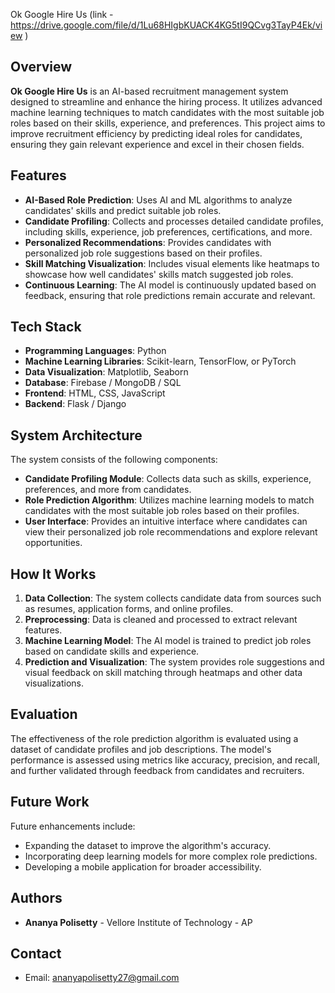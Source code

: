 Ok Google Hire Us (link - https://drive.google.com/file/d/1Lu68HIgbKUACK4KG5tI9QCvg3TayP4Ek/view )

## Overview
**Ok Google Hire Us** is an AI-based recruitment management system designed to streamline and enhance the hiring process. It utilizes advanced machine learning techniques to match candidates with the most suitable job roles based on their skills, experience, and preferences. This project aims to improve recruitment efficiency by predicting ideal roles for candidates, ensuring they gain relevant experience and excel in their chosen fields.

## Features
- **AI-Based Role Prediction**: Uses AI and ML algorithms to analyze candidates' skills and predict suitable job roles.
- **Candidate Profiling**: Collects and processes detailed candidate profiles, including skills, experience, job preferences, certifications, and more.
- **Personalized Recommendations**: Provides candidates with personalized job role suggestions based on their profiles.
- **Skill Matching Visualization**: Includes visual elements like heatmaps to showcase how well candidates' skills match suggested job roles.
- **Continuous Learning**: The AI model is continuously updated based on feedback, ensuring that role predictions remain accurate and relevant.

## Tech Stack
- **Programming Languages**: Python
- **Machine Learning Libraries**: Scikit-learn, TensorFlow, or PyTorch
- **Data Visualization**: Matplotlib, Seaborn
- **Database**: Firebase / MongoDB / SQL
- **Frontend**: HTML, CSS, JavaScript
- **Backend**: Flask / Django

## System Architecture
The system consists of the following components:
- **Candidate Profiling Module**: Collects data such as skills, experience, preferences, and more from candidates.
- **Role Prediction Algorithm**: Utilizes machine learning models to match candidates with the most suitable job roles based on their profiles.
- **User Interface**: Provides an intuitive interface where candidates can view their personalized job role recommendations and explore relevant opportunities.

## How It Works
1. **Data Collection**: The system collects candidate data from sources such as resumes, application forms, and online profiles.
2. **Preprocessing**: Data is cleaned and processed to extract relevant features.
3. **Machine Learning Model**: The AI model is trained to predict job roles based on candidate skills and experience.
4. **Prediction and Visualization**: The system provides role suggestions and visual feedback on skill matching through heatmaps and other data visualizations.

## Evaluation
The effectiveness of the role prediction algorithm is evaluated using a dataset of candidate profiles and job descriptions. The model's performance is assessed using metrics like accuracy, precision, and recall, and further validated through feedback from candidates and recruiters.

## Future Work
Future enhancements include:
- Expanding the dataset to improve the algorithm's accuracy.
- Incorporating deep learning models for more complex role predictions.
- Developing a mobile application for broader accessibility.

## Authors
- **Ananya Polisetty** - Vellore Institute of Technology - AP

## Contact
- Email: ananyapolisetty27@gmail.com
